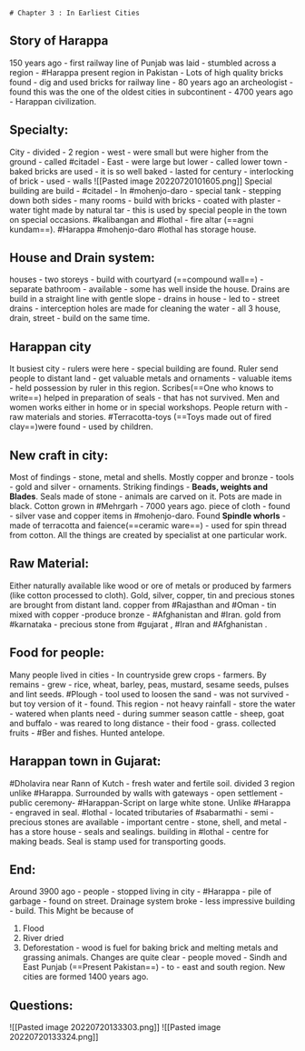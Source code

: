 	# Chapter 3 : In Earliest Cities
## Story of Harappa
150 years ago - first railway line of Punjab was laid - stumbled across a region - #Harappa present region in Pakistan - Lots of high quality bricks found - dig and used bricks for railway line - 80 years ago an archeologist - found this was the one of the oldest cities in subcontinent - 4700 years ago - Harappan civilization.
## Specialty:
City - divided - 2 region - west - were small but were higher from the ground - called #citadel - East - were large but lower - called lower town - baked bricks are used - it is so well baked - lasted for century - interlocking of brick - used - walls
![[Pasted image 20220720101605.png]]
Special building are build - #citadel - In #mohenjo-daro - special tank - stepping down both sides - many rooms - build with bricks - coated with plaster - water tight made by natural tar - this is used by special people in the town on special occasions. #kalibangan and #lothal - fire altar (==agni kundam==). #Harappa #mohenjo-daro #lothal  has storage house.
## House and Drain system:
houses - two storeys - build with courtyard (==compound wall==) - separate bathroom - available - some has well inside the house. Drains are build in a straight line with gentle slope - drains in house - led to - street drains - interception holes are made for cleaning the water - all 3 house, drain, street - build on the same time.

## Harappan city
It busiest city - rulers were here - special building are found. Ruler send people to distant land - get valuable metals and ornaments - valuable items - held possession by ruler in this region. Scribes(==One who knows to write==) helped in preparation of seals - that has not survived.
Men and women works either in home or in special workshops. People return with - raw materials and stories. #Terracotta-toys (==Toys made out  of fired clay==)were found - used by children.
## New craft in city:
Most of findings - stone, metal and shells. Mostly copper and bronze - tools - gold and silver - ornaments. Striking findings - **Beads, weights and Blades**. Seals made of stone - animals are carved on it.  Pots are made in black. Cotton grown in #Mehrgarh - 7000 years ago. piece of cloth - found - silver vase and copper items in #mohenjo-daro. Found **Spindle whorls** - made of terracotta and faience(==ceramic ware==) - used for spin thread from cotton. All the things are created by specialist at one particular work.
## Raw Material:
Either naturally available like wood or ore of metals or produced by farmers (like cotton processed to cloth). Gold, silver, copper, tin and precious stones are brought from distant land. copper from #Rajasthan and #Oman - tin mixed with copper -produce bronze - #Afghanistan and #Iran. gold from #karnataka - precious stone from #gujarat , #Iran and #Afghanistan .
## Food for people:
Many people lived in cities - In countryside grew crops - farmers. By remains - grew - rice, wheat, barley, peas, mustard, sesame seeds, pulses and lint seeds. #Plough - tool used to  loosen the sand - was not survived - but toy version of it - found. This region - not heavy rainfall - store the water - watered when plants need - during summer season cattle - sheep, goat and buffalo - was reared to long distance - their food - grass. collected fruits - #Ber  and fishes. Hunted antelope.
## Harappan town in Gujarat:
#Dholavira near Rann of Kutch - fresh water and fertile soil. divided 3 region unlike #Harappa. Surrounded by walls with gateways - open settlement - public ceremony- #Harappan-Script on large white stone. Unlike #Harappa - engraved in seal. #lothal - located tributaries of #sabarmathi - semi - precious stones are available - important centre - stone, shell, and metal - has a store house - seals and sealings. building in #lothal - centre for making beads. Seal is stamp used for transporting goods.
## End:
Around 3900 ago - people - stopped living in city - #Harappa - pile of garbage - found on street. Drainage system broke - less impressive building - build. This Might be because of
1. Flood
2. River dried 
3. Deforestation - wood is fuel for baking brick and melting metals and grassing animals.
Changes are quite clear - people moved - Sindh and East Punjab (==Present Pakistan==) - to - east and south region. New cities are formed 1400 years ago.

## Questions:
![[Pasted image 20220720133303.png]]
![[Pasted image 20220720133324.png]]
